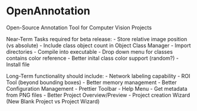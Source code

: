 # OpenAnnotation
 Open-Source Annotation Tool for Computer Vision Projects


Near-Term Tasks required for beta release:
    - Store relative image position (vs absolute)
    - Include class object count in Object Class Manager
    - Import directories
    - Compile into executable
    - Drop down menu for classes contains color reference
    - Better inital class color support (random?)
    - Install file
    
Long-Term functionality should include:
    - Network labeling capability
    - ROI Tool (beyond bounding boxes)
    - Better memory management
    - Better Configuration Management
    - Prettier Toolbar
    - Help Menu
    - Get metadata from PNG files
    - Better Project Overview/Preview
    - Project creation Wizard (New Blank Project vs Project Wizard)
